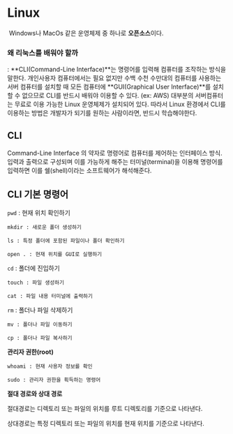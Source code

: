 # Linux

​	Windows나 MacOs 같은 운영체제 중 하나로 **오픈소스**이다. 



### 왜 리눅스를 배워야 할까

 : **CLI(Command-Line Interface)**는 명령어를 입력해 컴퓨터를 조작하는 방식을 말한다. 개인사용자 컴퓨터에서는 필요 없지만 수백 수천 수만대의 컴퓨터를 사용하는 서버 컴퓨터를 설치할 때 모든 컴퓨터에 **GUI(Graphical User Interface)**를 설치할 수 없으므로 CLI를 반드시 배워야 이용할 수 있다. (ex: AWS) 대부분의 서버컴퓨터는 무료로 이용 가능한 Linux 운영체제가 설치되어 있다. 따라서 Linux 환경에서 CLI를 이용하는 방법은 개발자가 되기를 원하는 사람이라면, 반드시 학습해야한다. 



## CLI

Command-Line Interface 의 약자로 명령어로 컴퓨터를 제어하는 인터페이스 방식. 입력과 출력으로 구성되며 이를 가능하게 해주는 터미널(terminal)을 이용해 명령어를 입력하면 이를 쉘(shell)이라는 소프트웨어가 해석해준다. 



## CLI 기본 명령어

`pwd` : 현재 위치 확인하기

`mkdir : 새로운 폴더 생성하기`

`ls : 특정 폴더에 포함된 파일이나 폴더 확인하기`

`open . : 현재 위치를 GUI로 실행하기` 

`cd` : 폴더에 진입하기

`touch : 파일 생성하기`

`cat : 파일 내용 터미널에 출력하기`

`rm` : 폴더나 파일 삭제하기

`mv : 폴더나 파일 이동하기`

`cp : 폴더나 파일 복사하기`



**관리자 권한(root)**

`whoami : 현재 사용자 정보를 확인`

`sudo : 관리자 권한을 획득하는 명령어`



**절대 경로와 상대 경로**

절대경로는 디렉토리 또는 파일의 위치를 루트 디렉토리를 기준으로 나타낸다. 

상대경로는 특정 디렉토리 또는 파일의 위치를 현재 위치를 기준으로 나타낸다. 

